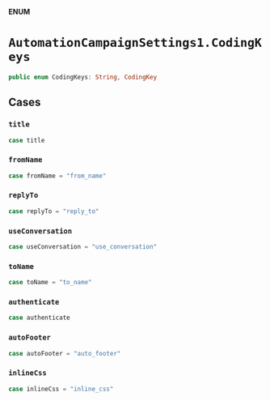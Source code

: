 **ENUM**

# `AutomationCampaignSettings1.CodingKeys`

```swift
public enum CodingKeys: String, CodingKey
```

## Cases
### `title`

```swift
case title
```

### `fromName`

```swift
case fromName = "from_name"
```

### `replyTo`

```swift
case replyTo = "reply_to"
```

### `useConversation`

```swift
case useConversation = "use_conversation"
```

### `toName`

```swift
case toName = "to_name"
```

### `authenticate`

```swift
case authenticate
```

### `autoFooter`

```swift
case autoFooter = "auto_footer"
```

### `inlineCss`

```swift
case inlineCss = "inline_css"
```
